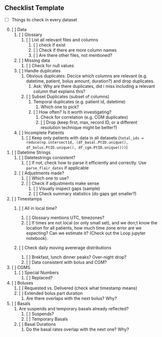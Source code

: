 ## Checklist Template
- [ ] Things to check in every dataset
0. [ ] Data
	1. [ ] Glossary
		1. [ ] List all relevant files and columns
			1. [ ] check if exist
			2. [ ] Check if there are more column names
			3. [ ] Are there other files, not mentioned?
	2. [ ] Missing data
		1. [ ] Check for null values
	3. [ ] Handle duplicates
        1. Obvious duplicates: Decice which columns are relevant (e.g. datetime, patient, bolus amount, duration?) and drop duplicates. 
            1. Ask: Why are there duplicates, did i miss including a relevant column that explains this?
		1. [ ] Subset Duplicates (subset of columns)
            1. Temporal duplicates (e.g. patient id, datetime)
                1. Which one to pick?
			1. [ ] How often? Is it worth investigating?
				1. Check for correlation (e.g. CGM duplicates)
				2. [ ] Drop (keep first, max, record ID, or a different resolution technique might be better?)
	4. [ ] Incomplete Patients
		1. [ ] Keep only patients with data in all datasets (`total_ids = reduce(np.intersect1d, (df_basal.PtID.unique(), df_bolus.PtID.unique(), df_cgm.PtID.unique()))`)
2. [ ] Datetime Strings
	1. [ ] Datetestrings consistent?
		1. [ ] If not, check how to parse it efficiently and correctly. Use `parse_flair_dates` if applicable
	2. [ ] Adjustments made?
		1. [ ] Which one to use?
		2. [ ] Check if adjustments make sense 
			1. [ ] Visually inspect gaps (sample)
			2. [ ] Check summary statistics (do gaps get smaller?)
3. [ ] Timestamps
	1. [ ] All in local time?
		1. [ ] Glossary mentions UTC, timezones?
        2. [ ] If times are not local (or only small set), and we don;t know the location for all patients,  how much time zone error are we expecting? Can we estimate it? (Check out the Loop jupyter notebook).

	2. [ ] Check daily moving avererage distributions
		1. [ ] Brekfast, lunch dinner peaks? Over-night drop?
		2. [ ] Data consistent with bolus and CGM?
4. [ ] CGMS
	1. [ ] Special Numbers
		1. [ ] Replaced?
5. [ ] Boluses
	1. [ ] Requested vs. Delivered (check what timestamp means)
	2. [ ] Extended bolus part duration
        1. Are there overlaps with the next bolus? Why?
6. [ ] Basals
    1. Are suspends and temporary basals already reflected?
	    1. [ ] Suspends?
	    2. [ ] Temporary Basals
    3. [ ] Basal Durations
        1. Do the basal rates overlap with the next one? Why?
